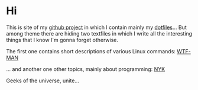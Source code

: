 Hi
==

This is site of my [github project](https://www.github.com/gto76/my-aliases) in which I contain mainly my [dotfiles](https://www.github.com/gto76/my-aliasestree/gh-pages/dotfiles)... But among theme there are hiding two textfiles in which I write all the interesting things that I know I'm gonna forget otherwise.

The first one contains short descriptions of various Linux commands:
[WTF-MAN](page/wtf-man.html)

... and another one other topics, mainly about programming:
[NYK](page/nyk.html)


Geeks of the universe, unite...

